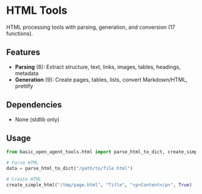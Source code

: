 # HTML Tools

HTML processing tools with parsing, generation, and conversion (17 functions).

## Features
- **Parsing** (8): Extract structure, text, links, images, tables, headings, metadata
- **Generation** (9): Create pages, tables, lists, convert Markdown/HTML, prettify

## Dependencies
- None (stdlib only)

## Usage
```python
from basic_open_agent_tools.html import parse_html_to_dict, create_simple_html

# Parse HTML
data = parse_html_to_dict("/path/to/file.html")

# Create HTML
create_simple_html("/tmp/page.html", "Title", "<p>Content</p>", True)
```
